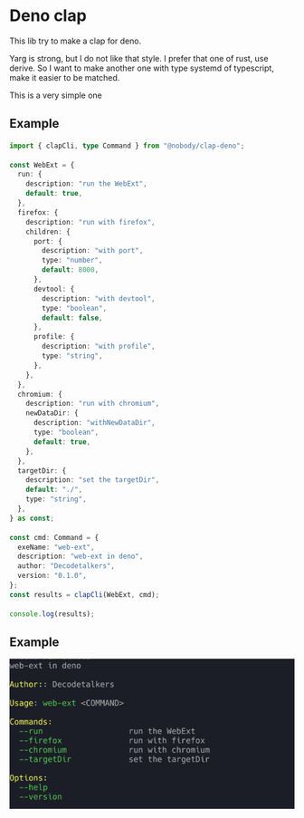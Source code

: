 # Deno clap

This lib try to make a clap for deno.

Yarg is strong, but I do not like that style. I prefer that one of rust, use
derive. So I want to make another one with type systemd of typescript, make it
easier to be matched.

This is a very simple one

## Example

```typescript
import { clapCli, type Command } from "@nobody/clap-deno";

const WebExt = {
  run: {
    description: "run the WebExt",
    default: true,
  },
  firefox: {
    description: "run with firefox",
    children: {
      port: {
        description: "with port",
        type: "number",
        default: 8000,
      },
      devtool: {
        description: "with devtool",
        type: "boolean",
        default: false,
      },
      profile: {
        description: "with profile",
        type: "string",
      },
    },
  },
  chromium: {
    description: "run with chromium",
    newDataDir: {
      description: "withNewDataDir",
      type: "boolean",
      default: true,
    },
  },
  targetDir: {
    description: "set the targetDir",
    default: "./",
    type: "string",
  },
} as const;

const cmd: Command = {
  exeName: "web-ext",
  description: "web-ext in deno",
  author: "Decodetalkers",
  version: "0.1.0",
};
const results = clapCli(WebExt, cmd);

console.log(results);
```

## Example

![show](./images/show.png)
